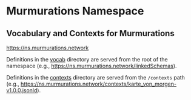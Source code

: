 # Murmurations Namespace

## Vocabulary and Contexts for Murmurations

<https://ns.murmurations.network>

Definitions in the [vocab](./vocab) directory are served from the root of the namespace (e.g., <https://ns.murmurations.network/linkedSchemas>).

Definitions in the [contexts](./contexts) directory are served from the `/contexts` path (e.g., <https://ns.murmurations.network/contexts/karte_von_morgen-v1.0.0.jsonld>).
